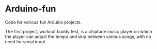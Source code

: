 # Arduino-fun
Code for various fun Arduino projects.

The first project, workout buddy test, is a chiptune music player on which the player can adjust the tempo and skip between various songs, with no need for serial input.
